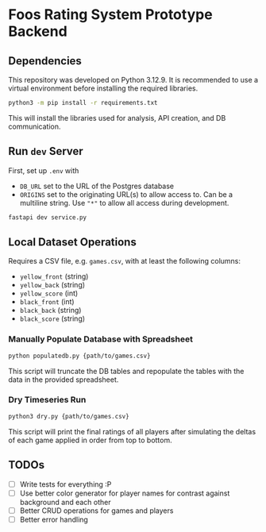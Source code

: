 # Foos Rating System Prototype Backend

## Dependencies

This repository was developed on Python 3.12.9. It is recommended to use a
virtual environment before installing the required libraries.

```sh
python3 -m pip install -r requirements.txt
```

This will install the libraries used for analysis, API creation, and DB
communication.

## Run `dev` Server

First, set up `.env` with

- `DB_URL` set to the URL of the Postgres database
- `ORIGINS` set to the originating URL(s) to allow access to. Can be a multiline
string. Use `"*"` to allow all access during development.

```sh
fastapi dev service.py
```

## Local Dataset Operations

Requires a CSV file, e.g. `games.csv`, with at least the following columns:

- `yellow_front` (string)
- `yellow_back` (string)
- `yellow_score` (int)
- `black_front` (int)
- `black_back` (string)
- `black_score` (string)

### Manually Populate Database with Spreadsheet

```sh
python populatedb.py {path/to/games.csv}
```

This script will truncate the DB tables and repopulate the tables with the data
in the provided spreadsheet.

### Dry Timeseries Run

```sh
python3 dry.py {path/to/games.csv}
```

This script will print the final ratings of all players after simulating the
deltas of each game applied in order from top to bottom.

## TODOs

- [ ] Write tests for everything :P
- [ ] Use better color generator for player names for contrast against
background and each other
- [ ] Better CRUD operations for games and players
- [ ] Better error handling
